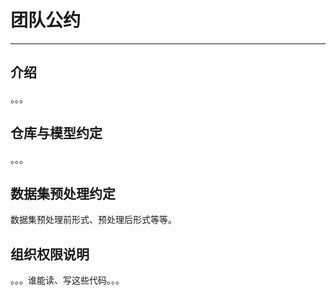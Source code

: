# 团队公约
---

## 介绍
。。。

## 仓库与模型约定

。。。


## 数据集预处理约定

数据集预处理前形式、预处理后形式等等。

## 组织权限说明

。。。谁能读、写这些代码。。。
